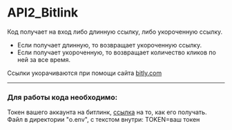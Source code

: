 # API2_Bitlink
Код получает на вход либо длинную ссылку, либо укороченную ссылку. 
  * Если получает длинную, то возвращает укороченную ссылку.  
  * Если получает укороченную, то возвращает количество кликов по ней за все время.

Ссылки укорачиваются при помощи сайта [bitly.com](https://app.bitly.com/bbt2/)

----
### Для работы кода необходимо:
  Токен вашего аккаунта на битлинк, [ссылка](https://dev.bitly.com/) на то, как его получать.\
  Файл в директории "o.env", с текстом внутри: TOKEN=ваш токен
  


